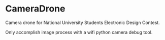 # CameraDrone
Camera drone for National University Students Electronic Design Contest.

Only accomplish image process with a wifi python camera debug tool.
